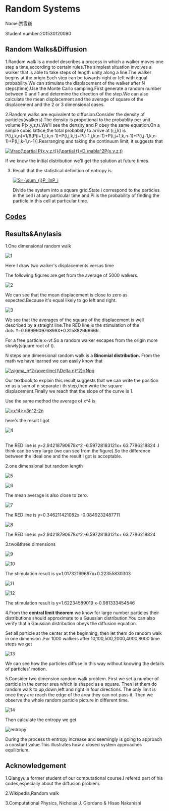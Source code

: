 # Random Systems

Name:贾雪巍  

Student number:201530120090

## Random Walks&Diffusion

1.Random walk is a model describes a process in which a walker moves one step a time,according to certain rules.The simplest situation involves a walker that is able to take steps of length unity along a line.The walker begins at the origin.Each step can be towards right or left with equal probability.We can stimulate the displacement of the walker after N steps(time).Use the Monte Carlo sampling.First generate a random number between 0 and 1 and determine the direction of the step.We can also calculate the mean displacement and the average of square of the displacement and the 2 or 3 dimensional cases.

2.Random walks are equivalent to diffusion.Consider the density of particles(walkers).The density is propotional to the probablity per unit volume P(x,y,z,t).We'll see the density and P obey the same equation.On a simple cubic lattice,the total probablity to arrive at (i,j,k) is P(i,j,k,n)=1/6[P(i+1,j,k,n-1)+P(i,j,k,t)+P(i-1,j,k,n-1)+P(i,j+1,k,n-1)+P(i,j-1,k,n-1)+P(i,j,k-1,n-1)].Rearranging and taking the continuum limit, it suggests that

<a href="http://www.codecogs.com/eqnedit.php?latex=\frac{\partial&space;P(x,y,z,t)}{\partial&space;t}=D&space;\nabla^2P(x,y,z,t)" target="_blank"><img src="http://latex.codecogs.com/gif.latex?\frac{\partial&space;P(x,y,z,t)}{\partial&space;t}=D&space;\nabla^2P(x,y,z,t)" title="\frac{\partial P(x,y,z,t)}{\partial t}=D \nabla^2P(x,y,z,t)" /></a>

If we know the initial distribution we'll get the solution at future times.

3. Recall that the statistical definition of entropy is 

   <a href="http://www.codecogs.com/eqnedit.php?latex=S=-\sum_{i}P_ilnP_i" target="_blank"><img src="http://latex.codecogs.com/gif.latex?S=-\sum_{i}P_ilnP_i" title="S=-\sum_{i}P_ilnP_i" /></a>

   Divide the system into a square grid.State i correspond to the particles in the cell i at any particular time and Pi is the probability of finding the particle in this cell at particular time.

## [Codes](https://github.com/jxw666/computationalphysics_N2015301020090/tree/master/final)

## Results&Anylasis

   1.One dimensional random walk

   ![1](https://github.com/jxw666/computationalphysics_N2015301020090/blob/master/final/1.png)

Here I draw two walker's displacements versus time

The following figures are get from the average of 5000 walkers.

![2](https://github.com/jxw666/computationalphysics_N2015301020090/blob/master/final/2.png)

We can see that the mean displacement is close to zero as expected.Because it's equal likely to go left and right.

![3](https://github.com/jxw666/computationalphysics_N2015301020090/blob/master/final/3.png)

We see that the averages of the square of the displacement is well described by a straight line.The RED line is the stimulation of the dots.Y=0.989960976898X+0.315882666666.

For a free particle x=vt.So a random walker escapes from the origin more slowly(square root of t).

N steps one dimensional random walk is a **Binomial distribution.** From the math we have learned we can easily know that

<a href="http://www.codecogs.com/eqnedit.php?latex=\sigma_n^2=\overline{(\Delta&space;n)^2}=Npq" target="_blank"><img src="http://latex.codecogs.com/gif.latex?\sigma_n^2=\overline{(\Delta&space;n)^2}=Npq" title="\sigma_n^2=\overline{(\Delta n)^2}=Npq" /></a>

Our textbook,to explain this result,suggests that we can write the position xn as a sum of n separate i th step,then write the square displacement.Finally we reach that the slope of the curve is 1.

Use the same method the average of x^4 is

<a href="http://www.codecogs.com/eqnedit.php?latex=<x^4>=3n^2-2n" target="_blank"><img src="http://latex.codecogs.com/gif.latex?<x^4>=3n^2-2n" title="<x^4>=3n^2-2n" /></a>

here's the result I got

![4](https://github.com/jxw666/computationalphysics_N2015301020090/blob/master/final/4.png)



​			
​		The RED line is y=2.94218790678x^2 -6.59728183121x+ 63.7786218824 .I think <x4> can be very large (we can see from the figure).So the difference between the ideal one and the result I got is acceptable.

2.one dimensional but random length

![5](https://github.com/jxw666/computationalphysics_N2015301020090/blob/master/final/5.png)

![6](https://github.com/jxw666/computationalphysics_N2015301020090/blob/master/final/6.png)

The mean average is also close to zero.

![7](https://github.com/jxw666/computationalphysics_N2015301020090/blob/master/final/7.png)

The RED line is y=0.346211421082x -0.0849232487711

![8](https://github.com/jxw666/computationalphysics_N2015301020090/blob/master/final/8.png)

The RED line is y=2.94218790678x^2 -6.59728183121x+ 63.7786218824

3.two&three dimensions

![9](https://github.com/jxw666/computationalphysics_N2015301020090/blob/master/final/9.png)

![10](https://github.com/jxw666/computationalphysics_N2015301020090/blob/master/final/10.png)

The stimulation result is y=1.01732169697x+0.22355830303

![11](https://github.com/jxw666/computationalphysics_N2015301020090/blob/master/final/11.png)



![12](https://github.com/jxw666/computationalphysics_N2015301020090/blob/master/final/12.png)

The stimulation result is y=1.62234589019 x-0.981333454546

4.From the **central limit theorem** we know for large number particles their distributions should approximate to a Gaussian distribution.You can also verify that a Gaussian distribution obeys the diffusion equation.

Set all particle at the center at the beginning, then let them do random walk in one dimension .For 1000 walkers after 10,100,500,2000,4000,8000 time steps we get

![13](/Users/apple/Desktop/计算物理final/13.png)

We can see how the particles diffuse in this way without knowing the details of particles' motion.

5.Consider two dimension random walk problem. First we set a number of particle in the center area which is shaped as a square. Then let them do random walk to up,down,left and right in four directions. The only limit is once they are reach the edge of the area they can not pass it. Then we observe the whole random particle picture in different time.

![14](https://github.com/jxw666/computationalphysics_N2015301020090/blob/master/final/13.png)

Then calculate the entropy we get

![entropy](https://github.com/jxw666/computationalphysics_N2015301020090/blob/master/final/entropy.png)

During the process th entropy increase and seemingly is going to approach a constant value.This illustrates how a closed system approaches equilibrium.

## Acknowledgement

1.Qiangyu,a former student of our computational course.I refered part of his codes,especially about the diffusion problem.

2.Wikipedia,Random walk

3.Computational Physics, Nicholas J. Giordano & Hisao Nakanishi 

